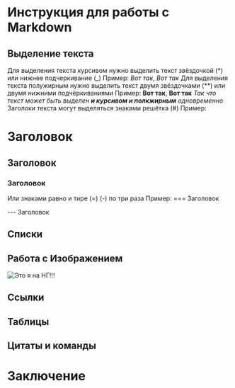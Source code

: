 # Инструкция для работы с Markdown

## Выделение текста

Для выделения текста курсивом нужно выделить текст звёздочкой (*) или нижнее подчеркивание (_)
Пример: *Вот так*, _Вот так_
Для выделения текста полужирным нужно выделить текст двумя звёздочками (**) или двумя нижними подчёркиваниями
Пример: **Вот так**, __Вот так__
_Так что текст может быть выделен **и курсивом и полкжирным** одновременно_
Заголоки текста могут выделяться знаками решётка (#) Пример:
# Заголовок
## Заголовок
### Заголовок
Или знаками равно и тире (=) (-) по три раза Пример:
=== Заголовок

--- Заголовок


## Списки

## Работа с Изображением

![Это я на НГ!!!](Sasha.jpg)

## Ссылки

## Таблицы

## Цитаты и команды

# Заключение